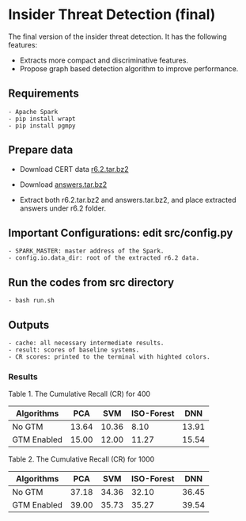 # Insider Threat Detection (final)

The final version of the insider threat detection. It has the following features:
  - Extracts more compact and discriminative features.
  - Propose graph based detection algorithm to improve performance.

## Requirements
    - Apache Spark
    - pip install wrapt
    - pip install pgmpy

## Prepare data

- Download CERT data [r6.2.tar.bz2](https://resources.sei.cmu.edu/library/asset-view.cfm?assetid=508099)

- Download [answers.tar.bz2](https://resources.sei.cmu.edu/library/asset-view.cfm?assetid=508099)

- Extract both r6.2.tar.bz2 and answers.tar.bz2, and place extracted answers under r6.2 folder.

## Important Configurations: edit src/config.py
    - SPARK_MASTER: master address of the Spark.
    - config.io.data_dir: root of the extracted r6.2 data.
## Run the codes from src directory
    - bash run.sh
## Outputs
    - cache: all necessary intermediate results.
    - result: scores of baseline systems.
    - CR scores: printed to the terminal with highted colors.
### Results

Table 1. The Cumulative Recall (CR) for 400

|         Algorithms         |   PCA            | SVM | ISO-Forest | DNN |
| --------------------- | ---------------- | ----- | ---------- | ---- |
| No GTM | 13.64 | 10.36  |     8.10     | 13.91   |
| GTM Enabled | 15.00 | 12.00  |     11.27      | 15.54   |

Table 2. The Cumulative Recall (CR) for 1000

|         Algorithms         |   PCA            | SVM | ISO-Forest | DNN |
| --------------------- | ---------------- | ----- | ---------- | ---- |
| No GTM | 37.18 | 34.36  |     32.10     | 36.45   |
| GTM Enabled | 39.00 | 35.73  |     35.27      | 39.54   |


